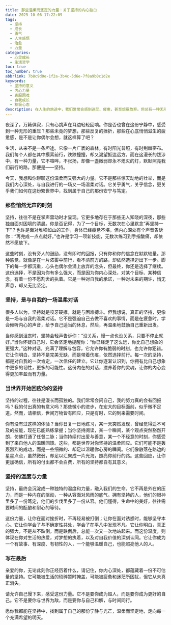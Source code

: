```yaml
---
title: 那些温柔而坚定的力量：关于坚持的内心独白
date: 2025-10-06 17:22:09
tags:
  - 坚持
  - 成长
  - 勇气
  - 人生感悟
  - 治愈
  - 力量
categories:
  - 心灵成长
  - 生活哲学
toc: true
toc_number: true
abbrlink: 7b8c9d0e-1f2a-3b4c-5d6e-7f8a9b0c1d2e
keywords:
  - 坚持的意义
  - 内心力量
  - 克服困难
  - 自我成长
  - 积极心态
description: 在人生的旅途中，我们常常会感到迷茫、疲惫，甚至想要放弃。但总有一种无形的力量，在最深处支撑着我们，那就是坚持。它不是轰轰烈烈的壮举，而是无数个平凡日子里，与自我温柔对话的勇气。这篇文章，想和你一起感受坚持的温度，探寻它如何悄然改变我们的内心，最终汇聚成生命中最坚韧、最温暖的光芒。
---
```


夜深了，万籁俱寂，只有心跳声在耳边轻轻回响。你是否也曾在这份宁静中，感受到一种无形的重压？那些未竟的梦想，那些反复的挫折，那些在心底悄悄滋生的疲惫感，是不是让你偶尔会想，就这样算了吧？

生活，从来不是一条坦途。它像一片广袤的森林，有时阳光普照，有时荆棘密布。我们每个人都在其中摸索前行，跌跌撞撞，却又渴望抵达远方。而在这漫长的跋涉中，有一种力量，它不喧哗，不张扬，却像一盏微弱却永不熄灭的灯，默默照亮我们前行的路。那便是——坚持。

今天，我想和你聊聊这份温柔而又强大的力量。它不是那些惊天动地的壮举，而是我们内心深处，与自我进行的一场又一场温柔对话。它关乎勇气，关乎信念，更关乎我们如何在这纷繁世界中，找到属于自己的那份安宁与笃定。

### 那些悄然无声的时刻

坚持，往往不是在掌声雷动时才显现。它更多地存在于那些无人知晓的深夜，那些独自面对困境的清晨。你是否记得，为了一个目标，无数次在心里默念“再坚持一下”？也许是面对堆积如山的工作，身体已经疲惫不堪，但内心深处有个声音告诉你：“再完成一点点就好。”也许是学习一项新技能，无数次练习到手指酸痛，却依然不愿放下。

这些时刻，没有旁人的鼓励，没有即时的回报，只有你和你的信念在默默较量。那种感觉，就像是在一片浓雾中前行，看不清前方的路，却依然选择迈出下一步。脚下的每一步都沉重，心头也偶尔会涌上放弃的念头，但最终，你还是选择了继续。这份选择，不是因为你有多么强大，而是因为你内心深处，对某个目标、某种信念，有着一份不愿割舍的执着。它是一种对自我的承诺，一种对未来的期许，悄无声息，却又无比坚定。

### 坚持，是与自我的一场温柔对话

很多人以为，坚持就是咬牙硬撑，就是与困难搏斗。但我想说，真正的坚持，更像是一场与自我的温柔对话。它不是强迫自己去做不喜欢的事情，而是在疲惫时，学会倾听内心的声音，给予自己适当的休息，然后，再温柔地鼓励自己重新出发。

当你感到沮丧时，坚持会轻声告诉你：“没关系，慢一点也没关系，只要不停止就好。”当你怀疑自己时，它会坚定地提醒你：“你已经走了这么远，你比自己想象的更强大。”这种对话，充满了理解与包容，它允许你有脆弱的时刻，也允许你犯错。它让你明白，坚持不是完美无缺，而是带着伤痕，依然选择前行。每一次的坚持，都是对自我的一次肯定，一次信任的建立。它让你逐渐认识到，你拥有比自己想象中更多的韧性，更多的可能性。这份内在的对话，滋养着你的灵魂，让你的内心变得更加丰盈而有力量。

### 当世界开始回应你的坚持

坚持的过程，往往是漫长而孤独的。我们常常会问自己，我的努力真的会有回报吗？我的付出真的有意义吗？那些微小的进步，在宏大的目标面前，似乎微不足道。然而，请相信，世间万物皆有回应，只是有时，它的到来需要时间。

你有没有过这样的体验？当你日复一日地练习，某一天突然发现，曾经觉得遥不可及的技能，现在已能熟练掌握；当你坚持阅读，某一个瞬间，某个观点突然豁然开朗，仿佛打通了任督二脉；当你持续付出爱与善意，某一个不经意的时刻，你感受到了来自他人的温暖回馈。这些，都是世界对你坚持的温柔回应。它们可能不是轰轰烈烈的成功，而是一些细微的、却足以温暖你心房的瞬间。它们像散落在路边的星星点点，虽然微弱，却足以汇聚成一片光海，照亮你前行的路。这些回应，让你更加确信，所有的付出都不会白费，所有的坚持都自有其意义。

### 坚持的温度与力量

坚持，最终会沉淀成一种独特的温度和力量，融入我们的生命。它不再是外在的压力，而是一种内在的驱动，一种从容面对风雨的底气。拥有坚持的人，他们的眼神里多了一份笃定，他们的步伐里多了一份从容。他们懂得，生命中的美好，往往需要时间的酝酿和耐心的等待。

这份力量，让你在面对挫折时，不再轻易被打倒；让你在面对诱惑时，能够坚守本心。它让你学会了与不确定性共处，学会了在平凡中发现不凡。它让你明白，真正的强大，不是从不跌倒，而是跌倒后，总能一次又一次地站起来。而这份温度，则体现在你对生活的热爱，对梦想的执着，以及对自我价值的深刻认同。它让你成为一个有故事、有深度、有韧性的人，一个能够温暖自己，也能照亮他人的人。

### 写在最后

亲爱的你，无论此刻你正经历着什么，请记住，你内心深处，都蕴藏着一份不可估量的坚持。它可能被生活的琐碎暂时掩盖，可能被疲惫和迷茫所困扰，但它从未真正消失。

请允许自己慢下来，感受这份力量。它不是要你成为超人，而是要你成为更好的自己。它不是要你与世界为敌，而是要你与自己和解，与时间同行。

愿你我都能在坚持中，找到属于自己的那份宁静与光芒，温柔而坚定地，走向每一个充满希望的明天。
